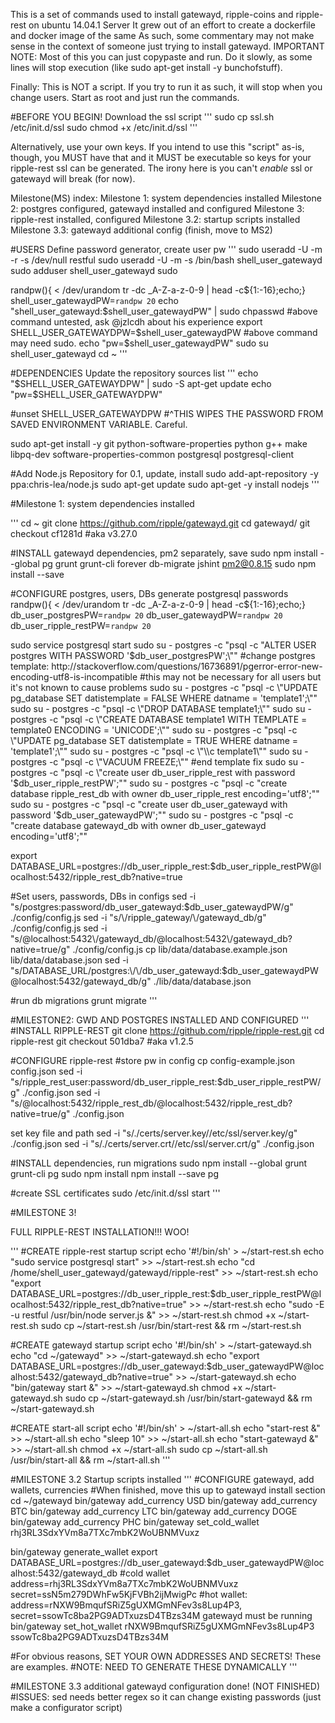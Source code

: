 
This is a set of commands used to install gatewayd, ripple-coins and ripple-rest on ubuntu 14.04.1 Server
It grew out of an effort to create a dockerfile and docker image of the same
As such, some commentary may not make sense in the context of someone just trying to install gatewayd.
IMPORTANT NOTE: Most of this you can just copypaste and run. Do it slowly, as some lines will stop execution
(like sudo apt-get install -y bunchofstuff).

Finally: This is NOT a script. If you try to run it as such, it will stop when you change users. Start as root
and just run the commands.

#BEFORE YOU BEGIN!
Download the ssl script
'''
sudo cp ssl.sh /etc/init.d/ssl
sudo chmod +x /etc/init.d/ssl
'''

Alternatively, use your own keys. If you intend to use this "script" as-is, though,
you MUST have that and it MUST be executable so keys for your ripple-rest ssl can be generated.
The irony here is you can't *enable* ssl or gatewayd will break (for now).


Milestone(MS) index:
Milestone 1: system dependencies installed
Milestone 2: postgres configured, gatewayd installed and configured
Milestone 3: ripple-rest installed, configured
Milestone 3.2: startup scripts installed
Milestone 3.3: gatewayd additional config (finish, move to MS2)

#USERS
Define password generator, create user pw
'''
sudo useradd -U -m -r -s /dev/null restful
sudo useradd -U -m -s /bin/bash shell_user_gatewayd
sudo adduser shell_user_gatewayd sudo

randpw(){ < /dev/urandom tr -dc _A-Z-a-z-0-9 | head -c${1:-16};echo;}
shell_user_gatewaydPW=`randpw 20`
echo "shell_user_gatewayd:$shell_user_gatewaydPW" | sudo chpasswd
#above command untested, ask @jzlcdh about his experience
export SHELL_USER_GATEWAYDPW=$shell_user_gatewaydPW
#above command may need sudo.
echo "pw=$shell_user_gatewaydPW"
sudo su shell_user_gatewayd
cd ~
'''

#DEPENDENCIES
Update the repository sources list
'''
echo "$SHELL_USER_GATEWAYDPW" | sudo -S apt-get update
echo "pw=$SHELL_USER_GATEWAYDPW"

#unset SHELL_USER_GATEWAYDPW
#^THIS WIPES THE PASSWORD FROM SAVED ENVIRONMENT VARIABLE. Careful.

sudo apt-get install -y git python-software-properties python g++ make libpq-dev software-properties-common postgresql postgresql-client

#Add Node.js Repository for 0.1, update, install
sudo add-apt-repository -y ppa:chris-lea/node.js
sudo apt-get update
sudo apt-get -y install nodejs
'''

#Milestone 1: system dependencies installed

'''
cd ~
git clone https://github.com/ripple/gatewayd.git
cd gatewayd/
git checkout cf1281d
#aka v3.27.0

#INSTALL gatewayd dependencies, pm2 separately, save
sudo npm install --global pg grunt grunt-cli forever db-migrate jshint pm2@0.8.15
sudo npm install --save

#CONFIGURE postgres, users, DBs
generate postgresql passwords
randpw(){ < /dev/urandom tr -dc _A-Z-a-z-0-9 | head -c${1:-16};echo;}
db_user_postgresPW=`randpw 20`
db_user_gatewaydPW=`randpw 20`
db_user_ripple_restPW=`randpw 20`

sudo service postgresql start
sudo su - postgres -c "psql -c \"ALTER USER postgres WITH PASSWORD '$db_user_postgresPW';\""
#change postgres template: http://stackoverflow.com/questions/16736891/pgerror-error-new-encoding-utf8-is-incompatible
#this may not be necessary for all users but it's not known to cause problems
sudo su - postgres -c "psql -c \"UPDATE pg_database SET datistemplate = FALSE WHERE datname = 'template1';\""
sudo su - postgres -c "psql -c \"DROP DATABASE template1;\""
sudo su - postgres -c "psql -c \"CREATE DATABASE template1 WITH TEMPLATE = template0 ENCODING = 'UNICODE';\""
sudo su - postgres -c "psql -c \"UPDATE pg_database SET datistemplate = TRUE WHERE datname = 'template1';\""
sudo su - postgres -c "psql -c \"\\c template1\""
sudo su - postgres -c "psql -c \"VACUUM FREEZE;\""
#end template fix
sudo su - postgres -c "psql -c \"create user db_user_ripple_rest with password '$db_user_ripple_restPW';\""
sudo su - postgres -c "psql -c \"create database ripple_rest_db with owner db_user_ripple_rest encoding='utf8';\""
sudo su - postgres -c "psql -c \"create user db_user_gatewayd with password '$db_user_gatewaydPW';\""
sudo su - postgres -c "psql -c \"create database gatewayd_db with owner db_user_gatewayd encoding='utf8';\""

export DATABASE_URL=postgres://db_user_ripple_rest:$db_user_ripple_restPW@localhost:5432/ripple_rest_db?native=true

#Set users, passwords, DBs in configs
sed -i "s/postgres:password/db_user_gatewayd:$db_user_gatewaydPW/g" ./config/config.js
sed -i "s/\/ripple_gateway/\/gatewayd_db/g" ./config/config.js
sed -i "s/@localhost:5432\/gatewayd_db/@localhost:5432\/gatewayd_db?native=true/g" ./config/config.js
cp lib/data/database.example.json lib/data/database.json
sed -i "s/DATABASE_URL/postgres:\/\/db_user_gatewayd:$db_user_gatewaydPW@localhost:5432\/gatewayd_db/g" ./lib/data/database.json

#run db migrations
grunt migrate
'''

#MILESTONE2: GWD AND POSTGRES INSTALLED AND CONFIGURED
'''
#INSTALL RIPPLE-REST
git clone https://github.com/ripple/ripple-rest.git
cd ripple-rest
git checkout 501dba7
#aka v1.2.5

#CONFIGURE ripple-rest
#store pw in config
cp config-example.json config.json
sed -i "s/ripple_rest_user:password/db_user_ripple_rest:$db_user_ripple_restPW/g" ./config.json
sed -i "s/@localhost:5432\/ripple_rest_db/@localhost:5432\/ripple_rest_db?native=true/g" ./config.json

set key file and path
sed -i "s/.\/certs\/server.key/\/etc\/ssl\/server.key/g" ./config.json
sed -i "s/.\/certs\/server.crt/\/etc\/ssl\/server.crt/g" ./config.json

#INSTALL dependencies, run migrations
sudo npm install --global grunt grunt-cli pg
sudo npm install
npm install --save pg

#create SSL certificates
sudo /etc/init.d/ssl start
'''

#MILESTONE 3!

FULL RIPPLE-REST INSTALLATION!!! WOO!

'''
#CREATE ripple-rest startup script
echo '#!/bin/sh' > ~/start-rest.sh
echo "sudo service postgresql start" >> ~/start-rest.sh
echo "cd /home/shell_user_gatewayd/gatewayd/ripple-rest" >> ~/start-rest.sh
echo "export DATABASE_URL=postgres://db_user_ripple_rest:$db_user_ripple_restPW@localhost:5432/ripple_rest_db?native=true" >> ~/start-rest.sh
echo "sudo -E -u restful /usr/bin/node server.js &" >> ~/start-rest.sh
chmod +x ~/start-rest.sh
sudo cp ~/start-rest.sh /usr/bin/start-rest && rm ~/start-rest.sh

#CREATE gatewayd startup script
echo '#!/bin/sh' > ~/start-gatewayd.sh
echo "cd ~/gatewayd" >> ~/start-gatewayd.sh
echo "export DATABASE_URL=postgres://db_user_gatewayd:$db_user_gatewaydPW@localhost:5432/gatewayd_db?native=true" >> ~/start-gatewayd.sh
echo "bin/gateway start &" >> ~/start-gatewayd.sh
chmod +x ~/start-gatewayd.sh
sudo cp ~/start-gatewayd.sh /usr/bin/start-gatewayd && rm ~/start-gatewayd.sh

#CREATE start-all script
echo '#!/bin/sh' > ~/start-all.sh
echo "start-rest &" >> ~/start-all.sh
echo "sleep 10" >> ~/start-all.sh
echo "start-gatewayd &" >> ~/start-all.sh
chmod +x ~/start-all.sh
sudo cp ~/start-all.sh /usr/bin/start-all && rm ~/start-all.sh
'''

#MILESTONE 3.2 Startup scripts installed
'''
#CONFIGURE gatewayd, add wallets, currencies
#When finished, move this up to gatewayd install section
cd ~/gatewayd
bin/gateway add_currency USD
bin/gateway add_currency BTC
bin/gateway add_currency LTC
bin/gateway add_currency DOGE
bin/gateway add_currency PHC
bin/gateway set_cold_wallet rhj3RL3SdxYVm8a7TXc7mbK2WoUBNMVuxz

bin/gateway generate_wallet
export DATABASE_URL=postgres://db_user_gatewayd:$db_user_gatewaydPW@localhost:5432/gatewayd_db
#cold wallet address=rhj3RL3SdxYVm8a7TXc7mbK2WoUBNMVuxz secret=ssN5m279DWhFw5KjFVBh2ijMwigPc
#hot wallet:  address=rNXW9BmqufSRiZ5gUXMGmNFev3s8Lup4P3, secret=ssowTc8ba2PG9ADTxuzsD4TBzs34M
gatewayd must be running
bin/gateway set_hot_wallet rNXW9BmqufSRiZ5gUXMGmNFev3s8Lup4P3 ssowTc8ba2PG9ADTxuzsD4TBzs34M

#For obvious reasons, SET YOUR OWN ADDRESSES AND SECRETS! These are examples.
#NOTE: NEED TO GENERATE THESE DYNAMICALLY
'''

#MILESTONE 3.3 additional gatewayd configuration done! (NOT FINISHED)
#ISSUES:
sed needs better regex so it can change existing passwords
(just make a configurator script)
